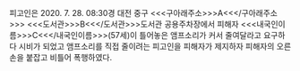피고인은 2020. 7. 28. 08:30경 대전 중구 <<<구아래주소>>>A<<</구아래주소>>> <<<도서관>>>B<<</도서관>>>도서관 공용주차장에서 피해자 <<<내국인이름>>>C<<</내국인이름>>>(57세)이 틀어놓은 앰프소리가 커서 줄여달라고 요구하다 시비가 되었고 앰프소리를 직접 줄이려는 피고인을 피해자가 제지하자 피해자의 오른손을 붙잡고 비틀어 폭행하였다.
